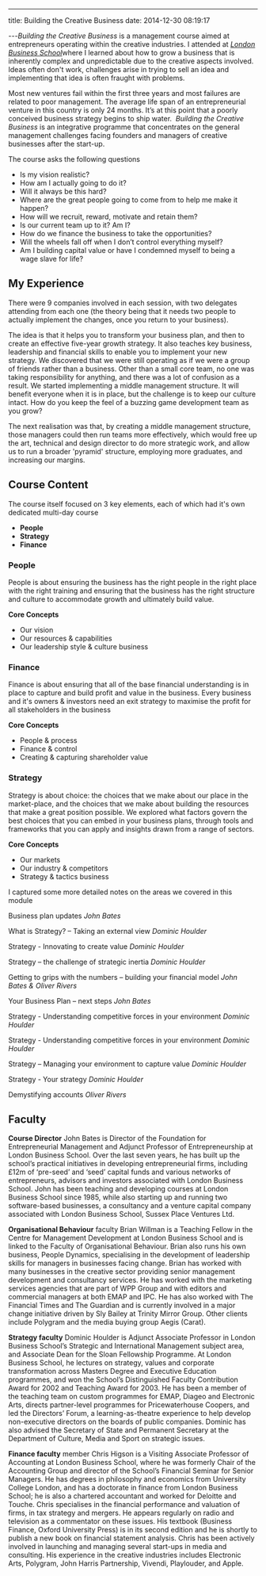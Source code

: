 ---

title: Building the Creative Business
date: 2014-12-30 08:19:17

---_Building the Creative Business_ is a management course aimed at
entrepreneurs operating within the creative industries. I attended at
[_London Business School_](http://www.london.edu/)where I learned about how to grow a business that is inherently complex and unpredictable due to the creative aspects involved. Ideas often don't work, challenges arise in trying to sell an idea and implementing that idea is often fraught with problems.

Most new ventures fail within the first three years and most failures
are related to poor management. The average life span of an
entrepreneurial venture in this country is only 24 months. It’s at this
point that a poorly conceived business strategy begins to ship water. 
_Building the Creative Business_ is an integrative programme that
concentrates on the general management challenges facing founders and
managers of creative businesses after the start-up.

The course asks the following questions

- Is my vision realistic?
- How am I actually going to do it?
- Will it always be this hard?
- Where are the great people going to come from to help me make it
  happen?
- How will we recruit, reward, motivate and retain them?
- Is our current team up to it? Am I?
- How do we finance the business to take the opportunities?
- Will the wheels fall off when I don’t control everything myself?
- Am I building capital value or have I condemned myself to being a
  wage slave for life?

## My Experience

There were 9 companies involved in each session, with two delegates
attending from each one (the theory being that it needs two people to
actually implement the changes, once you return to your business).

The idea is that it helps you to transform your business plan, and then
to create an effective five-year growth strategy. It also teaches key
business, leadership and financial skills to enable you to implement
your new strategy. We discovered that we were still operating as if we
were a group of friends rather than a business. Other than a small core
team, no one was taking responsibility for anything, and there was a lot
of confusion as a result. We started implementing a middle management
structure. It will benefit everyone when it is in place, but the
challenge is to keep our culture intact. How do you keep the feel of a
buzzing game development team as you grow?

The next realisation was that, by creating a middle management
structure, those managers could then run teams more effectively, which
would free up the art, technical and design director to do more
strategic work, and allow us to run a broader 'pyramid' structure,
employing more graduates, and increasing our margins.

## Course Content

The course itself focused on 3 key elements, each of which had it's own
dedicated multi-day course

- **People**
- **Strategy**
- **Finance**

### People

People is about ensuring the business has the right people in the right
place with the right training and ensuring that the business has the
right structure and culture to accommodate growth and ultimately build
value.

**Core Concepts**

- Our vision
- Our resources & capabilities
- Our leadership style & culture business

### Finance

Finance is about ensuring that all of the base financial understanding
is in place to capture and build profit and value in the business. Every
business and it's owners & investors need an exit strategy to maximise
the profit for all stakeholders in the business

**Core Concepts**

- People & process
- Finance & control
- Creating & capturing shareholder value

### Strategy

Strategy is about
choice: the choices that we make about our place in the market-place, and the choices that we make about building the resources that make a great position possible. We explored what factors govern the best choices that you can embed in your business plans, through tools and frameworks that you can apply and insights drawn from a range of sectors.

**Core Concepts**

- Our markets
- Our industry & competitors
- Strategy & tactics business

I captured some more detailed notes on the areas we covered in this
module

Business plan updates
_John Bates_

What is Strategy? – Taking an external view
_Dominic Houlder_

Strategy - Innovating to create value
_Dominic Houlder_

Strategy – the challenge of strategic inertia
_Dominic Houlder_

Getting to grips with the numbers – building your financial model
_John Bates & Oliver Rivers_

Your Business Plan – next steps
_John Bates_

Strategy - Understanding competitive forces in your environment
_Dominic Houlder_

Strategy - Understanding competitive forces in your environment
_Dominic Houlder_

Strategy – Managing your environment to capture value
_Dominic Houlder_

Strategy - Your strategy
_Dominic Houlder_

Demystifying accounts
_Oliver Rivers_

## Faculty

<div title="Page 1">

<div>

<div>

<div>

**Course Director** John Bates is Director of the Foundation for
Entrepreneurial Management and Adjunct Professor of Entrepreneurship at
London Business School. Over the last seven years, he has built up the
school’s practical initiatives in developing entrepreneurial firms,
including £12m of ‘pre-seed’ and ‘seed’ capital funds and various
networks of entrepreneurs, advisors and investors associated with London
Business School. John has been teaching and developing courses at London
Business School since 1985, while also starting up and running two
software-based businesses, a consultancy and a venture capital company
associated with London Business School, Sussex Place Ventures Ltd.

<div title="Page 1">

<div>

<div>

<div>

**Organisational Behaviour** faculty Brian Willman is a Teaching Fellow
in the Centre for Management Development at London Business School and
is linked to the Faculty of Organisational Behaviour. Brian also runs
his own business, People Dynamics, specialising in the development of
leadership skills for managers in businesses facing change. Brian has
worked with many businesses in the creative sector providing senior
management development and consultancy services. He has worked with the
marketing services agencies that are part of WPP Group and with editors
and commercial managers at both EMAP and IPC. He has also worked with
The Financial Times and The Guardian and is currently involved in a
major change initiative driven by Sly Bailey at Trinity Mirror Group.
Other clients include Polygram and the media buying group Aegis (Carat).

<div title="Page 2">

<div>

<div>

<div>

**Strategy faculty** Dominic Houlder is Adjunct Associate Professor in
London Business School’s Strategic and International Management subject
area, and Associate Dean for the Sloan Fellowship Programme. At London
Business School, he lectures on strategy, values and corporate
transformation across Masters Degree and Executive Education programmes,
and won the School’s Distinguished Faculty Contribution Award for 2002
and Teaching Award for 2003. He has been a member of the teaching team
on custom programmes for EMAP, Diageo and Electronic Arts, directs
partner-level programmes for Pricewaterhouse Coopers, and led the
Directors’ Forum, a learning-as-theatre experience to help develop
non-executive directors on the boards of public companies. Dominic has
also advised the Secretary of State and Permanent Secretary at the
Department of Culture, Media and Sport on strategic issues.

<div title="Page 2">

<div>

<div>

<div>

**Finance faculty** member Chris Higson is a Visiting Associate
Professor of Accounting at London Business School, where he was formerly
Chair of the Accounting Group and director of the School’s Financial
Seminar for Senior Managers. He has degrees in philosophy and economics
from University College London, and has a doctorate in finance from
London Business School; he is also a chartered accountant and worked for
Deloitte and Touche. Chris specialises in the financial performance and
valuation of firms, in tax strategy and mergers. He appears regularly on
radio and television as a commentator on these issues. His textbook
(Business Finance, Oxford University Press) is in its second edition and
he is shortly to publish a new book on financial statement analysis.
Chris has been actively involved in launching and managing several
start-ups in media and consulting. His experience in the creative
industries includes Electronic Arts, Polygram, John Harris Partnership,
Vivendi, Playlouder, and Apple.

</div>

</div>

</div>

</div>

</div>

</div>

</div>

</div>

</div>

</div>

</div>

</div>

</div>

</div>

</div>

</div>
